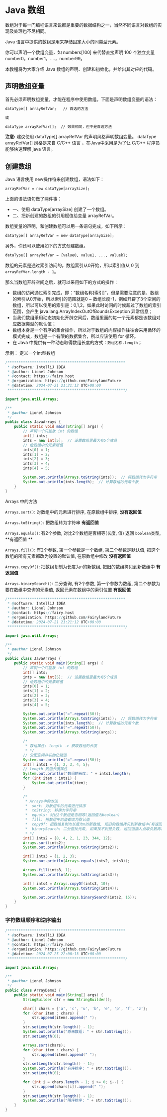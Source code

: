 # Java 数组

数组对于每一门编程语言来说都是重要的数据结构之一，当然不同语言对数组的实现及处理也不尽相同。

Java 语言中提供的数组是用来存储固定大小的同类型元素。

你可以声明一个数组变量，如 numbers[100] 来代替直接声明 100 个独立变量 number0，number1，....，number99。

本教程将为大家介绍 Java 数组的声明、创建和初始化，并给出其对应的代码。

## 声明数组变量

首先必须声明数组变量，才能在程序中使用数组。下面是声明数组变量的语法：

```tex
dataType[] arrayRefVar;   // 首选的方法

或

dataType arrayRefVar[];  // 效果相同，但不是首选方法
```

**注意:** 建议使用 dataType[] arrayRefVar 的声明风格声明数组变量。 dataType arrayRefVar[] 风格是来自 C/C++ 语言 ，在Java中采用是为了让 C/C++ 程序员能够快速理解 java 语言。

## 创建数组

Java 语言使用 new操作符来创建数组，语法如下：

```tex
arrayRefVar = new dataType[arraySize];
```

上面的语法语句做了两件事：

- 一、使用 dataType[arraySize] 创建了一个数组。
- 二、把新创建的数组的引用赋值给变量 arrayRefVar。

数组变量的声明，和创建数组可以用一条语句完成，如下所示：

```tex
dataType[] arrayRefVar = new dataType[arraySize];
```

另外，你还可以使用如下的方式创建数组。

```tex
dataType[] arrayRefVar = {value0, value1, ..., valuek};
```

数组的元素是通过索引访问的。数组索引从0开始，所以索引值从 0 到 `arrayRefVar.length - 1`。

那么当数组开辟空间之后，就可以采用如下的方式的操作：

- 数组的访问通过索引完成，即：“数组名称[索引]”，但是需要注意的是，数组的索引从0开始，所以索引的范围就是0 ~ 数组长度-1，例如开辟了3个空间的数组，所以可以使用的索引是：0,1,2，如果此时访问的时候超过了数组的索引范围，会产生 java.lang.ArrayIndexOutOfBoundsException 异常信息；
- 当我们数组采用动态初始化开辟空间后，数组里面的每一个元素都是该数组对应数据类型的默认值；
- 数组本身是一个有序的集合操作，所以对于数组的内容操作往往会采用循环的模式完成，数组是一个有限的数据集合，所以应该使用 for 循环。
- 在 Java 中提供有一种动态取得数组长度的方式：`数组名称.length`；

示例： 定义一个int型数组

```java
/*****************************************************
 * @software: IntelliJ IDEA
 * @author: Lionel Johnson
 * @contact: https://fairy.host
 * @organization: https://github.com/FairylandFuture
 * @datetime: 2024-07-21 21:21:12 UTC+08:00
 *****************************************************/

import java.util.Arrays;

/**
 * @author Lionel Johnson
 */
public class JavaArrays {
    public static void main(String[] args) {
        // 声明一个只能放 int 的数组
        int[] ints;
        ints = new int[5];  // 设置数组里最大有5个成员
        // 给数组中的元素赋值
        ints[0] = 1;
        ints[1] = 2;
        ints[2] = 3;
        ints[3] = 4;
        ints[4] = 5;

        System.out.println(Arrays.toString(ints));  // 将数组转为字符串
        System.out.println(ints.length);  // 计算数组的元素个数
    }
}

```

Arrays 中的方法

`Arrays.sort()`: 对数组中的元素进行排序, 在原数组中排序, **没有返回值** 

`Arrays.toString()`: 把数组转为字符串 **有返回值** 

`Arrays.equals()`: 有2个参数, 对比2个数组是否相等(长度, 值) 返回 `boolean`类型, **有返回值 ** 

`Arrays.fill()`: 有2个参数, 第一个参数是一个数组, 第二个参数是默认值, 把这个数组的所有元素都改为设置的默认值, 在原数组中修改 **没有返回值** 

`Arrays.copyOf()`: 把数组复制为长度为n的新数组, 把旧的数组拷贝到新数组中 **有返回值** 

`Arrays.binarySearch()`: 二分查询, 有2个参数, 第一个参数为数组, 第二个参数为要在数组中查询的元素值, 返回元素在数组中的索引位置 **有返回值** 

```java
/*****************************************************
 * @software: IntelliJ IDEA
 * @author: Lionel Johnson
 * @contact: https://fairy.host
 * @organization: https://github.com/FairylandFuture
 * @datetime: 2024-07-21 21:21:12 UTC+08:00
 *****************************************************/

import java.util.Arrays;

/**
 * @author Lionel Johnson
 */
public class JavaArrays {
    public static void main(String[] args) {
        // 声明一个只能放 int 的数组
        int[] ints;
        ints = new int[5];  // 设置数组里最大有5个成员
        // 给数组中的元素赋值
        ints[0] = 1;
        ints[1] = 2;
        ints[2] = 3;
        ints[3] = 4;
        ints[4] = 5;

        System.out.println("=".repeat(50));
        System.out.println(Arrays.toString(ints));  // 将数组转为字符串
        System.out.println(ints.length);  // 计算数组的元素个数
        System.out.println("=".repeat(50));
        System.out.println(Arrays.toString(args));

        /*
         * 数组属性: length -> 获取数组的长度
         * */
        // 分配空间并初始化赋值
        System.out.println("=".repeat(50));
        int[] ints1 = {1, 2, 3, 4, 5};
        // length 数值长度属性
        System.out.println("数组的长度: " + ints1.length);
        for (int item : ints1) {
            System.out.println(item);
        }

        /*
         * Arrays中的方法
         *  sort: 对数组中的元素进行排序
         *  toString: 转换为字符串
         *  equals: 对比2个数组是否相等(返回值为boolean)
         *  fill: 把数组中的值都改为默认值
         *  copyOf: 把数组复制为长度为n的新数组, 把旧的数组拷贝到新数组中(有返回值)
         *  binarySearch: 二分查找元素, 如果找不到是负数, 返回值插入点取负数再减1
         * */
        int[] ints2 = {8, 4, 2, 1, 23, 344, 12};
        Arrays.sort(ints2);
        System.out.println(Arrays.toString(ints2));

        int[] ints3 = {1, 2, 3};
        System.out.println(Arrays.equals(ints2, ints3));

        Arrays.fill(ints3, 1);
        System.out.println(Arrays.toString(ints3));

        int[] ints4 = Arrays.copyOf(ints3, 10);
        System.out.println(Arrays.toString(ints4));

        System.out.println(Arrays.binarySearch(ints2, 16));
    }
}

```

### 字符数组顺序和逆序输出

```java
/*****************************************************
 * @software: IntelliJ IDEA
 * @author: Lionel Johnson
 * @contact: https://fairy.host
 * @organization: https://github.com/FairylandFuture
 * @datetime: 2024-07-25 22:00:13 UTC+08:00
 *****************************************************/

import java.util.Arrays;

/**
 * @author Lionel Johnson
 */
public class ArrayDemo3 {
    public static void main(String[] args) {
        StringBuilder str = new StringBuilder();

        char[] chars = {'a', 'c', 'u', 'b', 'e', 'p', 'f', 'z'};
        for (char item : chars) {
            str.append(item).append(" ");
        }
        str.setLength(str.length() - 1);
        System.out.println("原来数组: " + str.toString());
        str.setLength(0);

        Arrays.sort(chars);
        for (char item : chars) {
            str.append(item).append(" ");
        }
        str.setLength(str.length() - 1);
        System.out.println("升序排序: " + str.toString());
        str.setLength(0);

        for (int i = chars.length - 1; i >= 0; i--) {
            str.append(chars[i]).append(" ");
        }
        str.setLength(str.length() - 1);
        System.out.println("降序排序: " + str.toString());
    }
}

```
